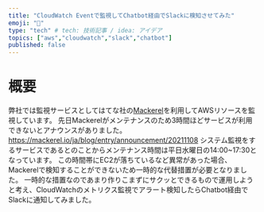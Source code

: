 ```yaml
---
title: "CloudWatch Eventで監視してChatbot経由でSlackに検知させてみた"
emoji: "🐁"
type: "tech" # tech: 技術記事 / idea: アイデア
topics: ["aws","cloudwatch","slack","chatbot"]
published: false
---
```


# 概要
弊社では監視サービスとしてはてな社の[Mackerel](https://ja.mackerel.io/)を利用してAWSリソースを監視しています。
先日Mackerelがメンテナンスのため3時間ほどサービスが利用できないとアナウンスがありました。
https://mackerel.io/ja/blog/entry/announcement/20211108
システム監視をするサービスであるとのことからメンテナンス時間は平日水曜日の14:00~17:30となっています。
この時間帯にEC2が落ちているなど異常があった場合、Mackerelで検知することができないため一時的な代替措置が必要となりました。
一時的な措置なのであまり作りこまずにサクッとできるもので運用しようと考え、CloudWatchのメトリクス監視でアラート検知したらChatbot経由でSlackに通知してみました。
